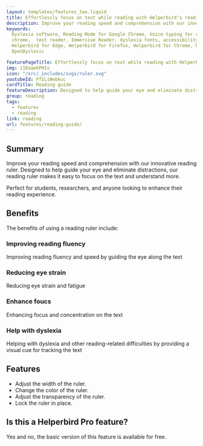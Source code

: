 ```yaml
---
layout: templates/features_two.liquid
title: Effortlessly focus on text while reading with Helperbird's reading guide
description: Improve your reading speed and comprehension with our innovative reading ruler. Designed to help guide your eye and eliminate distractions, our reading ruler makes it easy to focus on the text and understand more.
keywords:
  Dyslexia software, Reading Mode for Google Chrome, Voice typing for chrome, Text to speech for
  chrome,  text reader, Immersive Reader, dyslexia fonts, accessibility software, dyslexia software,
  Helperbird for Edge, Helperbird for Firefox, Helperbird for Chrome, Opendyslexic for Chrome,
  OpenDyslexic

featurePageTitle: Effortlessly focus on text while reading with Helperbird's reading guide
img: i1EeaekPHIo
icon: "/src/_includes/svgs/ruler.svg"
youtubeId: PfILiWebkuc
cardTitle: Reading guide
featureDescription: Designed to help guide your eye and eliminate distractions, our reading ruler makes it easy to focus on the text and understand more.
group: reading
tags: 
  - features
  - reading
link: reading
url: features/reading-guide/
---
```


## Summary

Improve your reading speed and comprehension with our innovative reading ruler. 
Designed to help guide your eye and eliminate distractions, our reading ruler makes it easy to focus on the text and understand more. 

Perfect for students, researchers, and anyone looking to enhance their reading experience.

## Benefits

The benefits of using a reading ruler include:

### Improving reading fluency
Improving reading fluency and speed by guiding the eye along the text

### Reducing eye strain
Reducing eye strain and fatigue

### Enhance foucs
Enhancing focus and concentration on the text

### Help with dyslexia
Helping with dyslexia and other reading-related difficulties by providing a visual cue for tracking the text


## Features

- Adjust the width of the ruler.
- Change the color of the ruler.
- Adjust the transparency of the ruler.
- Lock the ruler in place.


## Is this a Helperbird Pro feature?
Yes and no, the basic version of this feature is available for free.


